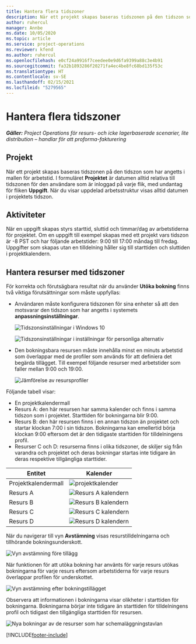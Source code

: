```yaml
---
title: Hantera flera tidszoner
description: När ett projekt skapas baseras tidszonen på den tidszon som har angetts i mallen för arbetstid.
author: ruhercul
manager: Annbe
ms.date: 10/05/2020
ms.topic: article
ms.service: project-operations
ms.reviewer: kfend
ms.author: ruhercul
ms.openlocfilehash: e0cf24a9916f7ceedee0e9d6fa9399a88c3e4b91
ms.sourcegitcommit: fa32b1893286f20271fa4ec4be8fc68bd135f53c
ms.translationtype: HT
ms.contentlocale: sv-SE
ms.lasthandoff: 02/15/2021
ms.locfileid: "5279565"
---
```

# <a name="manage-time-zones"></a>Hantera flera tidszoner

_**Gäller:** Project Operations för resurs- och icke lagerbaserade scenarier, lite distribution – handlar för att proforma-fakturering_


## <a name="projects"></a>Projekt

När ett projekt skapas baseras tidszonen på den tidszon som har angetts i mallen för arbetstid. I formuläret **Projektet** är datumen alltid relativa till tidszonen för den användare som är inloggad på varje flik, med undantag för fliken **Uppgift**. När du visar uppdelad arbetsstruktur visas alltid datumen i projektets tidszon.

## <a name="tasks"></a>Aktiviteter

När en uppgift skapas styrs starttid, sluttid och timmar/dag av arbetstiderna för projektet. Om en uppgift till exempel skapas med ett projekt vars tidszon är -8 PST och har följande arbetstider: 9:00 till 17:00 måndag till fredag. Uppgifter som skapas utan en tilldelning håller sig till starttiden och sluttiden i projektkalendern.

## <a name="manage-resources-with-time-zones"></a>Hantera resurser med tidszoner

För korrekta och förutsägbara resultat när du använder **Utöka bokning** finns två viktiga förutsättningar som måste uppfyllas:  

- Användaren måste konfigurera tidszonen för sina enheter så att den motsvarar den tidszon som har angetts i systemets **anpassningsinställningar**.
 
  ![Tidszonsinställningar i Windows 10](media/reconcile-assignments-03.png)

  ![Tidszonsinställningar i inställningar för personliga alternativ](media/reconcile-assignments-04.png)
 
- Den bokningsbara resursen måste innehålla minst en minuts arbetstid som överlappar med de profiler som används för att definiera det begärda tillägget. Till exempel följande resurser med arbetstider som faller mellan 9:00 och 19:00. 

  ![Jämförelse av resursprofiler](media/reconcile-assignments-05.png)

Följande tabell visar:

- En projektkalendermall
- Resurs A: den här resursen har samma kalender och finns i samma tidszon som i projektet. Starttiden för bokningarna blir 9:00.
- Resurs B: den här resursen finns i en annan tidszon än projektet och startar klockan 7:00 i sin tidszon. Bokningarna kan emellertid börja klockan 9:00 eftersom det är den tidigaste starttiden för tilldelningens profil.
- Resurser C och D: resurserna finns i olika tidszoner, de skiljer sig från varandra och projektet och deras bokningar startas inte tidigare än deras respektive tillgängliga starttider.

|Entitet  |Kalender  |
|-|-|
|Projektkalendermall   | ![projektkalender](media/reconcile-assignments-06.png) |
|Resurs A  | ![Resurs A kalendern](media/reconcile-assignments-06.png) |
|Resurs B  |  ![Resurs B kalendern](media/reconcile-assignments-07.png) |
|Resurs C  |  ![Resurs C kalendern](media/reconcile-assignments-08.png) |
|Resurs D  | ![Resurs D kalendern](media/reconcile-assignments-09.png)  |
 
När du navigerar till vyn **Avstämning** visas resurstilldelningarna och tillhörande bokningsunderskott.

![Vyn avstämning före tillägg](media/reconcile-assignments-10.png)

När funktionen för att utöka bokning har använts för varje resurs utökas bokningarna för varje resurs eftersom arbetstiderna för varje resurs överlappar profilen för underskottet.

![Vyn avstämning efter bokningstillägget](media/reconcile-assignments-11.png) 

Observera att informationen i bokningarna visar olikheter i starttiden för bokningarna. Bokningarna börjar inte tidigare än starttiden för tilldelningens profil och tidigast den tillgängliga starttiden för resursen.

![Nya bokningar av de resurser som har schemaläggningstavlan](media/reconcile-assignments-12.png)


[!INCLUDE[footer-include](../includes/footer-banner.md)]